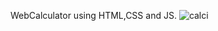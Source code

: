 WebCalculator using HTML,CSS and JS.
![calci](https://github.com/daemon966/WebCalculator/assets/121796405/c787c3ca-463b-4683-b019-cc65cdf80609)

